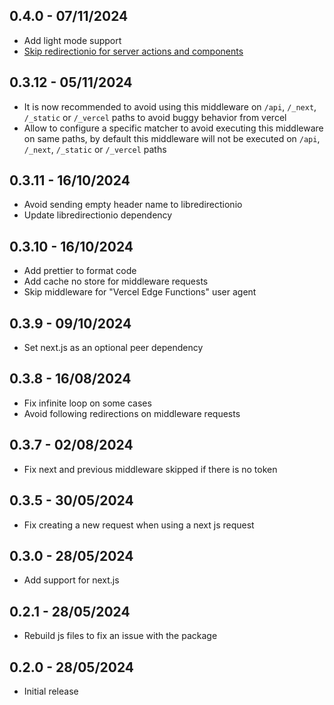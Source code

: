 ## 0.4.0 - 07/11/2024

-   Add light mode support
-   [Skip redirectionio for server actions and components](https://github.com/redirectionio/vercel-middleware/pull/8)

## 0.3.12 - 05/11/2024

-   It is now recommended to avoid using this middleware on `/api`, `/_next`, `/_static` or `/_vercel` paths to avoid
    buggy behavior from vercel
-   Allow to configure a specific matcher to avoid executing this middleware on same paths, by default this middleware
    will not be executed on `/api`, `/_next`, `/_static` or `/_vercel` paths

## 0.3.11 - 16/10/2024

-   Avoid sending empty header name to libredirectionio
-   Update libredirectionio dependency

## 0.3.10 - 16/10/2024

-   Add prettier to format code
-   Add cache no store for middleware requests
-   Skip middleware for "Vercel Edge Functions" user agent

## 0.3.9 - 09/10/2024

-   Set next.js as an optional peer dependency

## 0.3.8 - 16/08/2024

-   Fix infinite loop on some cases
-   Avoid following redirections on middleware requests

## 0.3.7 - 02/08/2024

-   Fix next and previous middleware skipped if there is no token

## 0.3.5 - 30/05/2024

-   Fix creating a new request when using a next js request

## 0.3.0 - 28/05/2024

-   Add support for next.js

## 0.2.1 - 28/05/2024

-   Rebuild js files to fix an issue with the package

## 0.2.0 - 28/05/2024

-   Initial release
